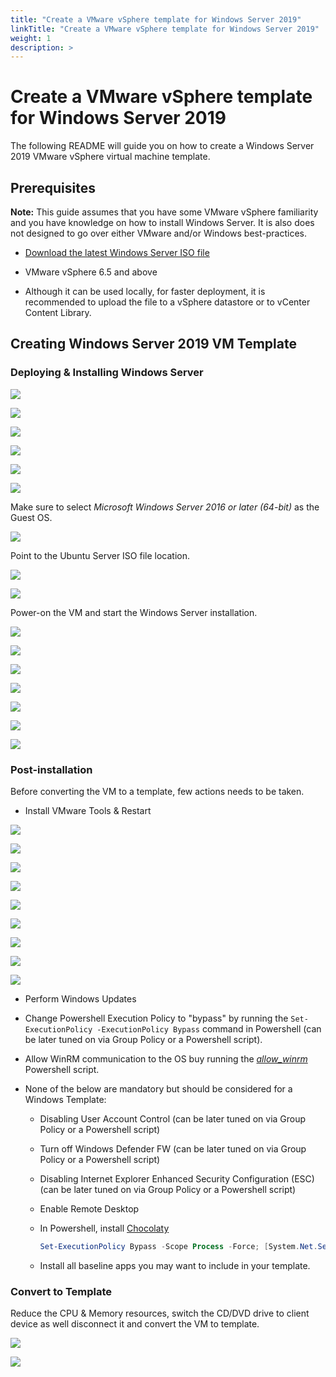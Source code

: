 ```yaml
---
title: "Create a VMware vSphere template for Windows Server 2019"
linkTitle: "Create a VMware vSphere template for Windows Server 2019"
weight: 1
description: >
---
```


# Create a VMware vSphere template for Windows Server 2019

The following README will guide you on how to create a Windows Server 2019 VMware vSphere virtual machine template. 

## Prerequisites

**Note:** This guide assumes that you have some VMware vSphere familiarity and you have knowledge on how to install Windows Server. It is also does not designed to go over either VMware and/or Windows best-practices. 

* [Download the latest Windows Server ISO file](https://www.microsoft.com/en-us/windows-server/trial)

* VMware vSphere 6.5 and above

* Although it can be used locally, for faster deployment, it is recommended to upload the file to a vSphere datastore or to vCenter Content Library. 

## Creating Windows Server 2019 VM Template

### Deploying & Installing Windows Server

![](./01.png)

![](./02.png)

![](./03.png)

![](./04.png)

![](./05.png)

![](./06.png)

Make sure to select *Microsoft Windows Server 2016 or later (64-bit)* as the Guest OS. 

![](./07.png)

Point to the Ubuntu Server ISO file location. 

![](./08.png)

![](./09.png)

Power-on the VM and start the Windows Server installation. 

![](./10.png)

![](./11.png)

![](./12.png)

![](./13.png)

![](./14.png)

![](./15.png)

![](./16.png)

### Post-installation 

Before converting the VM to a template, few actions needs to be taken.

* Install VMware Tools & Restart

![](./17.png)

![](./18.png)

![](./19.png)

![](./20.png)

![](./21.png)

![](./22.png)

![](./23.png)

![](./24.png)

![](./25.png)

* Perform Windows Updates

* Change Powershell Execution Policy to "bypass" by running the ```Set-ExecutionPolicy -ExecutionPolicy Bypass``` command in Powershell (can be later tuned on via Group Policy or a Powershell script).

* Allow WinRM communication to the OS buy running the [*allow_winrm*](https://github.com/microsoft/azure_arc/blob/master/azure_arc_servers_jumpstart/vmware/winsrv/terraform/scripts/allow_winrm.ps1) Powershell script. 

* None of the below are mandatory but should be considered for a Windows Template:

    - Disabling User Account Control (can be later tuned on via Group Policy or a Powershell script)
    - Turn off Windows Defender FW (can be later tuned on via Group Policy or a Powershell script)
    - Disabling Internet Explorer Enhanced Security Configuration (ESC) (can be later tuned on via Group Policy or a Powershell script)
    - Enable Remote Desktop
    - In Powershell, install [Chocolaty](https://chocolatey.org/install)

        ```powershell
        Set-ExecutionPolicy Bypass -Scope Process -Force; [System.Net.ServicePointManager]::SecurityProtocol = [System.Net.ServicePointManager]::SecurityProtocol -bor 3072; iex ((New-Object System.Net.WebClient).DownloadString('https://chocolatey.org/install.ps1'))
        ```

    - Install all baseline apps you may want to include in your template.

### Convert to Template

Reduce the CPU & Memory resources, switch the CD/DVD drive to client device as well disconnect it and convert the VM to template.

![](./26.png)

![](./27.png)